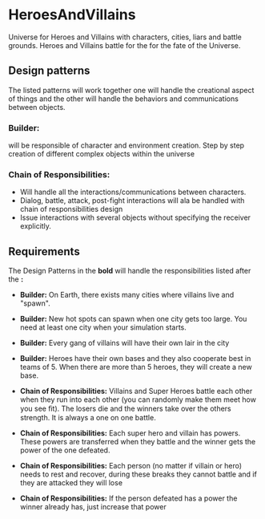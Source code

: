 # HeroesAndVillains 

Universe for Heroes and Villains with characters, cities, liars and battle grounds. 
Heroes and Villains battle for the for the fate of the Universe.

## Design patterns
The listed patterns will work together one will handle the creational aspect of things and the other will handle the behaviors and communications between objects. 

### Builder:
 will be responsible of character and environment creation. Step by step creation of different complex objects within the universe
 
 ### Chain of Responsibilities: 
* Will handle all the interactions/communications between characters.
* Dialog, battle, attack, post-fight interactions will ala be handled with chain of responsibilities design
* Issue interactions with several objects without specifying the receiver explicitly.


## Requirements 
The Design Patterns in the **bold** will handle the responsibilities listed after the **:**
* **Builder:** On Earth, there exists many cities where villains live and "spawn".
* **Builder:** New hot spots can spawn when one city gets too large. You need at least one city when your simulation starts.
* **Builder:** Every gang of villains will have their own lair in the city
* **Builder:** Heroes have their own bases and they also cooperate best in teams of 5. When there are more than 5 heroes, they will create a new base. 
	
* **Chain of Responsibilities:** Villains and Super Heroes battle each other when they run into each other (you can randomly make them meet how you see ﬁt). The losers die and the winners take over the others strength. It is always a one on one battle. 
* **Chain of Responsibilities:** Each super hero and villain has powers. These powers are transferred when they battle and the winner gets the power of the one defeated. 
* **Chain of Responsibilities:**  Each person (no matter if villain or hero) needs to rest and recover, during these breaks they cannot battle and if they are attacked they will lose
* **Chain of Responsibilities:**  If the person defeated has a power the winner already has, just increase that power
	

